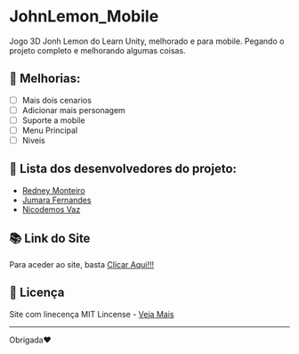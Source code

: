 # JohnLemon_Mobile
 Jogo 3D Jonh Lemon do Learn Unity, melhorado e para mobile.
 Pegando o projeto completo e melhorando algumas coisas.
 
 ## :hammer: Melhorias:
- [ ] Mais dois cenarios
- [ ] Adicionar mais personagem
- [ ] Suporte a mobile
- [ ] Menu Principal
- [ ] Niveis

## 👤 Lista dos desenvolvedores do projeto:
* [Redney Monteiro](https://github.com/RedneyMonteiro15)
* [Jumara Fernandes](https://github.com/maura2020)
* [Nicodemos Vaz](https://github.com)

## :books: Link do Site
Para aceder ao site, basta [Clicar Aqui!!!](https://redneymonteiro15.github.io/Jurele/)

## 📑 Licença
Site com linecença MIT Lincense - [Veja Mais](https://en.wikipedia.org/wiki/MIT_License)

---

Obrigada♥️
